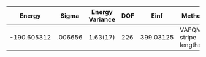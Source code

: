 | Energy      | Sigma   | Energy Variance | DOF | Einf      | Method                 | Reference |
|-------------|---------|-----------------|-----|-----------|------------------------|-----------|
| -190.605312 | .006656 | 1.63(17)        | 226 | 399.03125 | VAFQMC stripe length=8 | TODO: This is from Sorella and this is not public git-scm.sissa.it:TurboLattice/HST_AAD/example/16x16/U8/stripel8doping1su8p/b1.3n/pbc |
